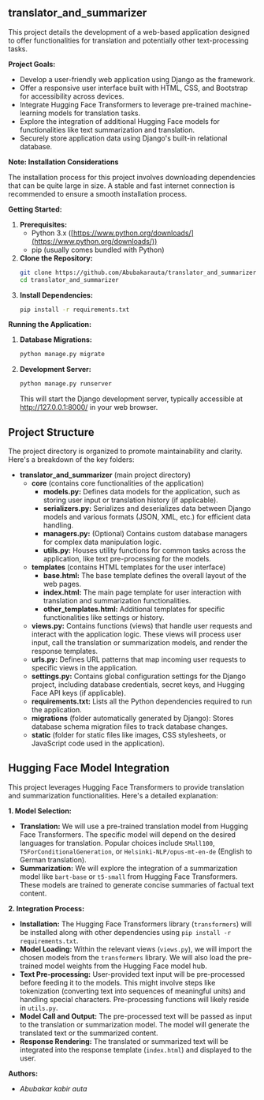 ## translator_and_summarizer

This project details the development of a web-based application designed to offer functionalities for translation and potentially other text-processing tasks. 

**Project Goals:**

* Develop a user-friendly web application using Django as the framework.
* Offer a responsive user interface built with HTML, CSS, and Bootstrap for accessibility across devices.
* Integrate Hugging Face Transformers to leverage pre-trained machine-learning models for translation tasks. 
* Explore the integration of additional Hugging Face models for functionalities like text summarization and translation.
* Securely store application data using Django's built-in relational database.

**Note: Installation Considerations**

The installation process for this project involves downloading dependencies that can be quite large in size.  A stable and fast internet connection is recommended to ensure a smooth installation process.

**Getting Started:**

1. **Prerequisites:**
    * Python 3.x ([https://www.python.org/downloads/](https://www.python.org/downloads/))
    * pip (usually comes bundled with Python)
2. **Clone the Repository:**
    ```bash
    git clone https://github.com/Abubakarauta/translator_and_summarizer
    cd translator_and_summarizer
    ```
3. **Install Dependencies:**
    ```bash
    pip install -r requirements.txt
    ```

**Running the Application:**

1. **Database Migrations:**
    ```bash
    python manage.py migrate
    ```
2. **Development Server:**
    ```bash
    python manage.py runserver
    ```
    This will start the Django development server, typically accessible at http://127.0.0.1:8000/ in your web browser.

## Project Structure

The project directory is organized to promote maintainability and clarity. Here's a breakdown of the key folders:

* **translator_and_summarizer** (main project directory)
    * **core** (contains core functionalities of the application)
        * **models.py:** Defines data models for the application, such as storing user input or translation history (if applicable).
        * **serializers.py:** Serializes and deserializes data between Django models and various formats (JSON, XML, etc.) for efficient data handling.
        * **managers.py:** (Optional) Contains custom database managers for complex data manipulation logic.
        * **utils.py:** Houses utility functions for common tasks across the application, like text pre-processing for the models.
    * **templates** (contains HTML templates for the user interface)
        * **base.html:** The base template defines the overall layout of the web pages.
        * **index.html:** The main page template for user interaction with translation and summarization functionalities.
        * **other_templates.html:** Additional templates for specific functionalities like settings or history.
    * **views.py:** Contains functions (views) that handle user requests and interact with the application logic. These views will process user input, call the translation or summarization models, and render the response templates.
    * **urls.py:** Defines URL patterns that map incoming user requests to specific views in the application.
    * **settings.py:** Contains global configuration settings for the Django project, including database credentials, secret keys, and Hugging Face API keys (if applicable).
    * **requirements.txt:** Lists all the Python dependencies required to run the application.
    * **migrations** (folder automatically generated by Django): Stores database schema migration files to track database changes.
    * **static** (folder for static files like images, CSS stylesheets, or JavaScript code used in the application).

## Hugging Face Model Integration

This project leverages Hugging Face Transformers to provide translation and summarization functionalities. Here's a detailed explanation:

**1. Model Selection:**

* **Translation:** We will use a pre-trained translation model from Hugging Face Transformers. The specific model will depend on the desired languages for translation. Popular choices include `SMall100`, `T5ForConditionalGeneration`, or `Helsinki-NLP/opus-mt-en-de` (English to German translation). 
* **Summarization:** We will explore the integration of a summarization model like `bart-base` or `t5-small` from Hugging Face Transformers. These models are trained to generate concise summaries of factual text content.

**2. Integration Process:**

* **Installation:** The Hugging Face Transformers library (`transformers`) will be installed along with other dependencies using `pip install -r requirements.txt`.
* **Model Loading:**  Within the relevant views (`views.py`), we will import the chosen models from the `transformers` library.  We will also load the pre-trained model weights from the Hugging Face model hub.
* **Text Pre-processing:**  User-provided text input will be pre-processed before feeding it to the models.  This might involve steps like tokenization (converting text into sequences of meaningful units) and handling special characters. Pre-processing functions will likely reside in `utils.py`.
* **Model Call and Output:** The pre-processed text will be passed as input to the translation or summarization model.  The model will generate the translated text or the summarized content.
* **Response Rendering:** The translated or summarized text will be integrated into the response template (`index.html`) and displayed to the user.



**Authors:**

* *Abubakar kabir auta* 
